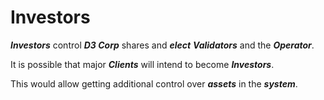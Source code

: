 # Investors

**_Investors_** control **_D3 Corp_** shares and **_elect_** **_Validators_** and the **_Operator_**.

It is possible that major **_Clients_** will intend to become **_Investors_**.

This would allow getting additional control over **_assets_** in the **_system_**.
